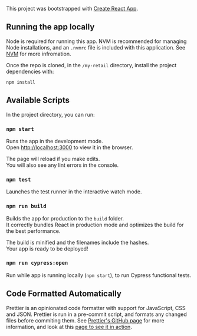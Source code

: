 This project was bootstrapped with [Create React App](https://github.com/facebookincubator/create-react-app).

## Running the app locally

Node is required for running this app. NVM is recommended for managing Node installations, and an `.nvmrc` file is included with this application. See [NVM](https://github.com/creationix/nvm#installation) for more infromation.

Once the repo is cloned, in the `/my-retail` directory, install the project dependencies with:

```
npm install
```

## Available Scripts

In the project directory, you can run:

### `npm start`

Runs the app in the development mode.<br>
Open [http://localhost:3000](http://localhost:3000) to view it in the browser.

The page will reload if you make edits.<br>
You will also see any lint errors in the console.

### `npm test`

Launches the test runner in the interactive watch mode.

### `npm run build`

Builds the app for production to the `build` folder.<br>
It correctly bundles React in production mode and optimizes the build for the best performance.

The build is minified and the filenames include the hashes.<br>
Your app is ready to be deployed!

### `npm run cypress:open`

Run while app is running locally (`npm start`), to run Cypress functional tests.

## Code Formatted Automatically

Prettier is an opinionated code formatter with support for JavaScript, CSS and JSON. Prettier is run in a pre-commit script, and formats any changed files before commiting them. See [Prettier's GitHub page](https://github.com/prettier/prettier) for more information, and look at this [page to see it in action](https://prettier.github.io/prettier/).
